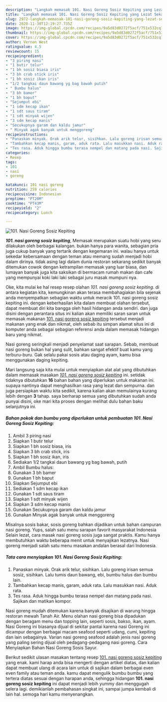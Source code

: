 ```yaml
---
description: "Langkah memasak 101. Nasi Goreng Sosiz Kepiting yang Lezat Sekali"
title: "Langkah memasak 101. Nasi Goreng Sosiz Kepiting yang Lezat Sekali"
slug: 2972-langkah-memasak-101-nasi-goreng-sosiz-kepiting-yang-lezat-sekali
date: 2020-11-30T12:19:27.735Z
image: https://img-global.cpcdn.com/recipes/9a5d83d0272f5acf/751x532cq70/101-nasi-goreng-sosiz-kepiting-foto-resep-utama.jpg
thumbnail: https://img-global.cpcdn.com/recipes/9a5d83d0272f5acf/751x532cq70/101-nasi-goreng-sosiz-kepiting-foto-resep-utama.jpg
cover: https://img-global.cpcdn.com/recipes/9a5d83d0272f5acf/751x532cq70/101-nasi-goreng-sosiz-kepiting-foto-resep-utama.jpg
author: Vernon West
ratingvalue: 4.5
reviewcount: 15
recipeingredient:
- "3 piring nasi"
- "1 butir telur"
- "1 bh sosiz biasa iris"
- "3 bh crab stick iris"
- "1 bh sosiz ikan iris"
- "1/2 tangkai daun bawang yg bag bawah putih"
- " Bumbu halus"
- "3 bh bamer"
- "1 bh baput"
- "Sejumput ebi"
- "1 sdm kecap ikan"
- "1 sdt saus tiram"
- "1 sdt minyak wijen"
- "3 sdm kecap manis"
- "Secukupnya garam dan kaldu jamur"
- " Minyak agak banyak untuk menggoreng"
recipeinstructions:
- "Panaskan minyak. Orak arik telur, sisihkan. Lalu goreng irisan semua sosiz, sisihkan. Lalu tumis daun bawang, ebi, bumbu halus dan bumbu lain."
- "Tambahkan kecap manis, garam, aduk rata. Lalu masukkan nasi. Aduk rata."
- "Tes rasa. Aduk hingga bumbu terasa nempel dan matang pada nasi. Sajikan dan matikan kompor."
categories:
- Resep
tags:
- 101
- nasi
- goreng

katakunci: 101 nasi goreng 
nutrition: 259 calories
recipecuisine: Indonesian
preptime: "PT20M"
cooktime: "PT43M"
recipeyield: "2"
recipecategory: Lunch

---
```



![101. Nasi Goreng Sosiz Kepiting](https://img-global.cpcdn.com/recipes/9a5d83d0272f5acf/751x532cq70/101-nasi-goreng-sosiz-kepiting-foto-resep-utama.jpg)

<b><i>101. nasi goreng sosiz kepiting</i></b>, Memasak merupakan suatu hobi yang seru dilakukan oleh berbagai kalangan. bukan hanya para wanita, sebagian pria juga cukup banyak yang tertarik dengan kegemaran ini. walau hanya untuk sekedar kebersamaan dengan teman atau memang sudah menjadi hobi dalam dirinya. tidak asing lagi dalam dunia restoran sekarang sedikit banyak ditemukan cowok dengan ketrampilan memasak yang luar biasa, dan lumayan banyak juga kita saksikan di bermacam rumah makan dan cafe yang mempunyai koki laki laki sebagai juru masak mumpuni nya.

Oke, kita mulai ke hal resep resep olahan <i>101. nasi goreng sosiz kepiting</i>. di antara kegiatan kita, kemungkinan akan terasa membahagiakan bila sejenak anda menyempatkan sebagian waktu untuk meracik 101. nasi goreng sosiz kepiting ini. dengan keberhasilan kita dalam membuat olahan tersebut, dapat membuat diri kita bangga oleh hasil hidangan anda sendiri. dan juga disini dengan perantara situs ini kalian akan memiliki saran saran untuk memasak makanan <u>101. nasi goreng sosiz kepiting</u> tersebut menjadi makanan yang enak dan nikmat, oleh sebab itu simpan alamat situs ini di komputer anda sebagai sebagian referensi anda dalam memasak hidangan baru yang nikmat.

Nasi goreng seringkali menjadi penyelamat saat sarapan. Sebab, membuat nasi goreng bukan hal yang sulit, bahkan sangat efektif buat kamu yang terburu-buru. Gak selalu pakai sosis atau daging ayam, kamu bisa menggunakan daging kepiting.


Mari langsung saja kita mulai untuk menyiapkan alat alat yang dibutuhkan dalam memasak masakan <u><i>101. nasi goreng sosiz kepiting</i></u> ini. setidak tidaknya dibutuhkan <b>16</b> bahan bahan yang diperlukan untuk makanan ini. supaya nantinya dapat menghasilkan rasa yang lezat dan sempurna. dan juga persiapkan waktu kita sedikit, karena kalian akan memulainya kurang lebih dengan <b>3</b> tahap. saya berharap semua yang dibutuhkan sudah anda punyai disini, oke mari kita proses dengan melihat dulu bahan baku selanjutnya ini.

<!--inarticleads1-->

##### Bahan pokok dan bumbu yang diperlukan untuk pembuatan 101. Nasi Goreng Sosiz Kepiting:

1. Ambil 3 piring nasi
1. Siapkan 1 butir telur
1. Siapkan 1 bh sosiz biasa, iris
1. Siapkan 3 bh crab stick, iris
1. Siapkan 1 bh sosiz ikan, iris
1. Sediakan 1/2 tangkai daun bawang yg bag bawah, putih
1. Ambil  Bumbu halus:
1. Gunakan 3 bh bamer
1. Gunakan 1 bh baput
1. Siapkan Sejumput ebi
1. Sediakan 1 sdm kecap ikan
1. Gunakan 1 sdt saus tiram
1. Siapkan 1 sdt minyak wijen
1. Siapkan 3 sdm kecap manis
1. Gunakan Secukupnya garam dan kaldu jamur
1. Gunakan  Minyak agak banyak untuk menggoreng


Misalnya sosis bakar, sosis goreng bahkan dijadikan untuk bahan campuran nasi goreng. Yups, salah satu menu sarapan favorit masyarakat Indonesia Selain lezat, cara masak nasi goreng sosis juga sangat praktis. Kamu hanya membutuhkan waktu beberapa menit untuk menyajikan lezatnya. Nasi goreng menjadi salah satu menu masakan andalan berasal dari Indonesia. 

<!--inarticleads2-->

##### Tata cara menyiapkan 101. Nasi Goreng Sosiz Kepiting:

1. Panaskan minyak. Orak arik telur, sisihkan. Lalu goreng irisan semua sosiz, sisihkan. Lalu tumis daun bawang, ebi, bumbu halus dan bumbu lain.
1. Tambahkan kecap manis, garam, aduk rata. Lalu masukkan nasi. Aduk rata.
1. Tes rasa. Aduk hingga bumbu terasa nempel dan matang pada nasi. Sajikan dan matikan kompor.


Nasi goreng mudah ditemukan karena banyak disajikan di warung hingga restoran mewah Tanah Air. Menu olahan nasi goreng bisa dipadukan dengan beragam menu dan topping lain, seperti sosis, bakso, ikan, ayam. Nasi Goreng ini biasanya dijual di sekitar pantai karena nasi Goreng ini dicampur dengan berbagai macam seafood seperti udang, cumi, kepiting dan lain sebagainya. Varian nasi goreng seafood adalah jenis nasi goreng yang paling sering dijual oleh pedagang-pedagang nasi goreng. Cara Menyiapkan Bahan Nasi Goreng Sosis Sayur. 

Berikut sedikit ulasan masakan tentang resep <u>101. nasi goreng sosiz kepiting</u> yang enak. kami harap anda bisa mengerti dengan artikel diatas, dan kalian dapat membuat ulang di acara lain untuk di sajikan dalam berbagai even even family atau teman anda. kamu dapat mengulik bumbu bumbu yang tertera diatas sesuai dengan harapan anda, sehingga hidangan <b>101. nasi goreng sosiz kepiting</b> ini dapat menjadi lebih yummy dan menggugah selera lagi. demikianlah pembahasan singkat ini, sampai jumpa kembali di lain hal. semoga hari kamu menyenangkan.
